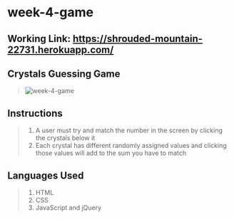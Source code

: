 # week-4-game

## Working Link: https://shrouded-mountain-22731.herokuapp.com/ 

## Crystals Guessing Game
 > ![week-4-game](https://cloud.githubusercontent.com/assets/18745344/20451436/21841bbe-adae-11e6-80cc-f78d68978e23.gif)

## Instructions
  > 1. A user must try and match the number in the screen by clicking the crystals below it
  > 2. Each crystal has different randomly assigned values and clicking those values will add to the sum you have to match

## Languages Used
  > 1. HTML
  > 2. CSS
  > 3. JavaScript and jQuery
